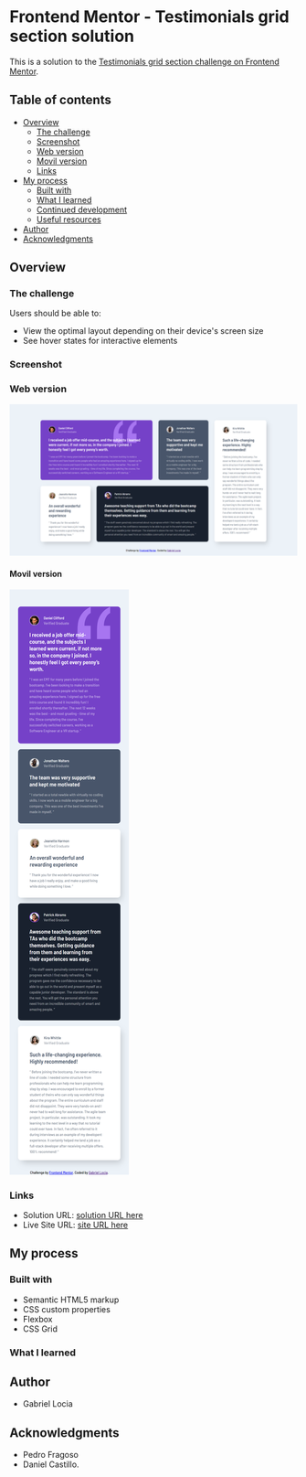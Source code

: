 # Frontend Mentor - Testimonials grid section solution

This is a solution to the [Testimonials grid section challenge on Frontend Mentor](https://www.frontendmentor.io/challenges/testimonials-grid-section-Nnw6J7Un7). 

## Table of contents

- [Overview](#overview)
  - [The challenge](#the-challenge)
  - [Screenshot](#screenshot)
  - [Web version](#Web-version)
  - [Movil version](#Movil-version)
  - [Links](#links)
- [My process](#my-process)
  - [Built with](#built-with)
  - [What I learned](#what-i-learned)
  - [Continued development](#continued-development)
  - [Useful resources](#useful-resources)
- [Author](#author)
- [Acknowledgments](#acknowledgments)

## Overview

### The challenge

Users should be able to:

- View the optimal layout depending on their device's screen size
- See hover states for interactive elements

### Screenshot

### Web version 
![web version](./design/desktop.png)



#### Movil version 
![web version](./design/movil.png)

### Links
- Solution URL: [solution URL here](https://github.com/GabrielLocia/testimonials-grid-section-main)
- Live Site URL: [site URL here](https://GabrielLocia.github.io/frontend-mentor/)

## My process

### Built with

- Semantic HTML5 markup
- CSS custom properties
- Flexbox
- CSS Grid


### What I learned

## Author

- Gabriel Locia

## Acknowledgments

- Pedro Fragoso
- Daniel Castillo.